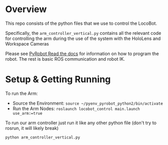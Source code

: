 # Overview
This repo consists of the python files that we use to control the LocoBot. 

Specifically, the ```arm_controller_vertical.py``` contains all the relevant code for controlling the arm during the use of the system with the HoloLens and Workspace Cameras

Please see [PyRobot Read the docs](https://pyrobot-next.readthedocs.io/en/api_0.4/) for information on how to program the robot. The rest is basic ROS communication and robot IK.

# Setup & Getting Running

To run the Arm:
- Source the Environment:
```source ~/pyenv_pyrobot_python2/bin/activate```
- Run the Arm Nodes:
```roslaunch locobot_control main.launch use_arm:=true```

To run our arm controller just run it like any other python file (don't try to rosrun, it will likely break)

```python arm_controller_vertical.py```
